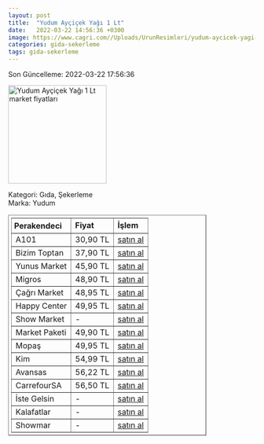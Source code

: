 ```yaml
---
layout: post
title:  "Yudum Ayçiçek Yağı 1 Lt"
date:   2022-03-22 14:56:36 +0300
image: https://www.cagri.com//Uploads/UrunResimleri/yudum-aycicek-yagi-1-lt-c9cd.jpg
categories: gida-sekerleme
tags: gida-sekerleme
---
```


Son Güncelleme: 2022-03-22 17:56:36

<img src="https://www.cagri.com//Uploads/UrunResimleri/yudum-aycicek-yagi-1-lt-c9cd.jpg" width="200" alt="Yudum Ayçiçek Yağı 1 Lt market fiyatları" />

Kategori: Gıda, Şekerleme
<br />
Marka: Yudum

<table border="1" style="padding: 5px;width:80%;">
  <tr>
    <td style="padding: 5px;"><strong>Perakendeci</strong></td>
    <td><strong>Fiyat</strong></td>
    <td><strong>İşlem</strong></td>
  </tr>
  <tr>
              <td title="A101">A101</td>
              <td>30,90 TL</td>
              <td><a title="A101" target="_blank" href="https://www.a101.com.tr/market/yudum-aycicek-yagi-1-l/">satın al</a></td>
            </tr><tr>
              <td title="Bizim Toptan">Bizim Toptan</td>
              <td>37,90 TL</td>
              <td><a title="Bizim Toptan" target="_blank" href="https://www.bizimtoptan.com.tr/yudum-aycicek-yagi-1-l">satın al</a></td>
            </tr><tr>
              <td title="Yunus Market">Yunus Market</td>
              <td>45,90 TL</td>
              <td><a title="Yunus Market" target="_blank" href="https://www.yunusonline.com/product/yudum-aycicek-yagi-1-lt/df319727-6cc0-4111-bc67-11fe6700f340">satın al</a></td>
            </tr><tr>
              <td title="Migros">Migros</td>
              <td>48,90 TL</td>
              <td><a title="Migros" target="_blank" href="https://www.migros.com.tr/yudum-aycicek-yagi-1-l-p-3eb841">satın al</a></td>
            </tr><tr>
              <td title="Çağrı Market">Çağrı Market</td>
              <td>48,95 TL</td>
              <td><a title="Çağrı Market" target="_blank" href="https://www.cagri.com/yudum-aycicek-yagi-1-lt">satın al</a></td>
            </tr><tr>
              <td title="Happy Center">Happy Center</td>
              <td>49,95 TL</td>
              <td><a title="Happy Center" target="_blank" href="https://www.happycenter.com.tr/Yudum_Y_aycicek_Yagi_1_Lt">satın al</a></td>
            </tr><tr>
              <td title="Show Market">Show Market</td>
              <td>-</td>
              <td><a title="Show Market" target="_blank" href="https://www.showsanal.com/product/yudum-yag-aycicek-1-lt/8ca4c857-d986-456d-8b01-1090c5143145">satın al</a></td>
            </tr><tr>
              <td title="Market Paketi">Market Paketi</td>
              <td>49,90 TL</td>
              <td><a title="Market Paketi" target="_blank" href="https://www.marketpaketi.com.tr/yudum-aycicek-yagi-1-lt-p-953">satın al</a></td>
            </tr><tr>
              <td title="Mopaş">Mopaş</td>
              <td>49,95 TL</td>
              <td><a title="Mopaş" target="_blank" href="https://www.mopas.com.tr/yudum-aycicek-yagi-1-l/p/1840">satın al</a></td>
            </tr><tr>
              <td title="Kim">Kim</td>
              <td>54,99 TL</td>
              <td><a title="Kim" target="_blank" href="https://www.kimgeldi.com/yudum-aycicek-yagi-1-lt">satın al</a></td>
            </tr><tr>
              <td title="Avansas">Avansas</td>
              <td>56,22 TL</td>
              <td><a title="Avansas" target="_blank" href="https://www.avansas.com/yudum-aycicek-yagi-1-lt-p-90930">satın al</a></td>
            </tr><tr>
              <td title="CarrefourSA">CarrefourSA</td>
              <td>56,50 TL</td>
              <td><a title="CarrefourSA" target="_blank" href="https://www.carrefoursa.com/yudum-aycicek-yagi-1-lt-p-30040683">satın al</a></td>
            </tr><tr>
              <td title="İste Gelsin">İste Gelsin</td>
              <td>-</td>
              <td><a title="İste Gelsin" target="_blank" href="https://www.istegelsin.com/">satın al</a></td>
            </tr><tr>
              <td title="Kalafatlar">Kalafatlar</td>
              <td>-</td>
              <td><a title="Kalafatlar" target="_blank" href="https://www.kalafatlar.com/urun/yudum-aycicek-yagi-1-lt">satın al</a></td>
            </tr><tr>
              <td title="Showmar">Showmar</td>
              <td>-</td>
              <td><a title="Showmar" target="_blank" href="https://www.showmar.com.tr/urun/yudum-aycicek-1lt" title="Yudum Ayçiçek Yağı 1 Lt">satın al</a></td>
            </tr>
</table>
